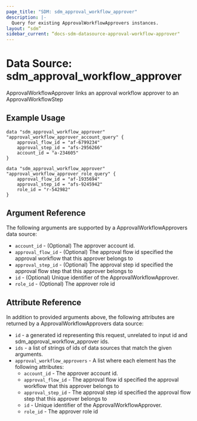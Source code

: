 ```yaml
---
page_title: "SDM: sdm_approval_workflow_approver"
description: |-
  Query for existing ApprovalWorkflowApprovers instances.
layout: “sdm”
sidebar_current: “docs-sdm-datasource-approval-workflow-approver"
---
```

# Data Source: sdm_approval_workflow_approver

ApprovalWorkflowApprover links an approval workflow approver to an ApprovalWorkflowStep
## Example Usage

```hcl
data "sdm_approval_workflow_approver" "approval_workflow_approver_account_query" {
    approval_flow_id = "af-6799234"
    approval_step_id = "afs-2956266"
    account_id = "a-234605"
}

data "sdm_approval_workflow_approver" "approval_workflow_approver_role_query" {
    approval_flow_id = "af-1935694"
    approval_step_id = "afs-9245942"
    role_id = "r-542982"
}
```
## Argument Reference
The following arguments are supported by a ApprovalWorkflowApprovers data source:
* `account_id` - (Optional) The approver account id.
* `approval_flow_id` - (Optional) The approval flow id specified the approval workflow that this approver belongs to
* `approval_step_id` - (Optional) The approval step id specified the approval flow step that this approver belongs to
* `id` - (Optional) Unique identifier of the ApprovalWorkflowApprover.
* `role_id` - (Optional) The approver role id
## Attribute Reference
In addition to provided arguments above, the following attributes are returned by a ApprovalWorkflowApprovers data source:
* `id` - a generated id representing this request, unrelated to input id and sdm_approval_workflow_approver ids.
* `ids` - a list of strings of ids of data sources that match the given arguments.
* `approval_workflow_approvers` - A list where each element has the following attributes:
	* `account_id` - The approver account id.
	* `approval_flow_id` - The approval flow id specified the approval workflow that this approver belongs to
	* `approval_step_id` - The approval step id specified the approval flow step that this approver belongs to
	* `id` - Unique identifier of the ApprovalWorkflowApprover.
	* `role_id` - The approver role id
